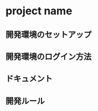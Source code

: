# project name <!-- バッジ -->
## 開発環境のセットアップ
<!--
  clone コマンド
  hostの設定
  立上げに必要なコマンド
-->

## 開発環境のログイン方法
<!--
  URL
  ログインアカウント情報
-->

## ドキュメント
<!-- ドキュメントへのリンク -->

## 開発ルール
<!-- 開発ルールへのリンク -->

<!-- その他
  便利コマンド集
  credentialの更新方法
  プロジェクト特有の注意点
-->
